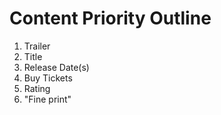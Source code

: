 # Content Priority Outline

1. Trailer
2. Title
3. Release Date(s)
4. Buy Tickets
5. Rating
6. "Fine print"
